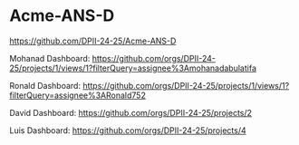 # Acme-ANS-D
https://github.com/DPII-24-25/Acme-ANS-D


Mohanad Dashboard: https://github.com/orgs/DPII-24-25/projects/1/views/1?filterQuery=assignee%3Amohanadabulatifa

Ronald Dashboard: https://github.com/orgs/DPII-24-25/projects/1/views/1?filterQuery=assignee%3ARonald752

David Dashboard: https://github.com/orgs/DPII-24-25/projects/2

Luis Dashboard: https://github.com/orgs/DPII-24-25/projects/4


